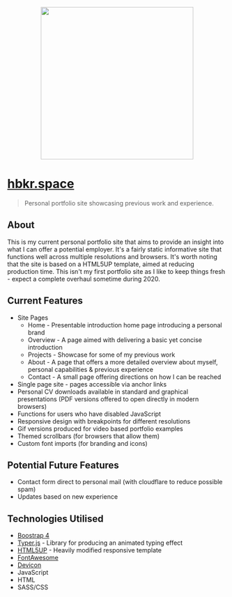 <p align="center"><img src="" width="350"></p>

# [hbkr.space](hbkr.space)
> Personal portfolio site showcasing previous work and experience.

## About
This is my current personal portfolio site that aims to provide an insight into what I can offer a potential employer. It's a fairly static informative site that functions well across multiple resolutions and browsers. It's worth noting that the site is based on a HTML5UP template, aimed at reducing production time. This isn't my first portfolio site as I like to keep things fresh - expect a complete overhaul sometime during 2020.

## Current Features
* Site Pages
    * Home - Presentable introduction home page introducing a personal brand
    * Overview - A page aimed with delivering a basic yet concise introduction
    * Projects - Showcase for some of my previous work
    * About - A page that offers a more detailed overview about myself, personal capabilities & previous experience
    * Contact - A small page offering directions on how I can be reached
* Single page site - pages accessible via anchor links
* Personal CV downloads available in standard and graphical presentations (PDF versions offered to open directly in modern browsers)
* Functions for users who have disabled JavaScript
* Responsive design with breakpoints for different resolutions
* Gif versions produced for video based portfolio examples
* Themed scrollbars (for browsers that allow them)
* Custom font imports (for branding and icons)

## Potential Future Features
* Contact form direct to personal mail (with cloudflare to reduce possible spam)
* Updates based on new experience

## Technologies Utilised
* [Boostrap 4](https://getbootstrap.com/)
* [Typer.js](https://github.com/straversi/Typer.js) - Library for producing an animated typing effect
* [HTML5UP](https://html5up.net/) - Heavily modified responsive template
* [FontAwesome](https://fontawesome.com/)
* [Devicon](https://github.com/konpa/devicon/)
* JavaScript
* HTML
* SASS/CSS